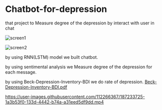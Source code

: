# Chatbot-for-depression
that project to Measure degree of the depression by interact with user in chat 

![screen1](https://user-images.githubusercontent.com/112266367/187234356-bf011831-9854-4f75-9ae6-efd58581719f.jpg)

![screen2](https://user-images.githubusercontent.com/112266367/187234336-adb37885-058d-4d28-8957-54cf1ddcc501.jpg)


by using RNN(LSTM) model we built chatbot.

by using sentimental analysis we Measure degree of the depression for each message. 

by using Beck-Depression-Inventory-BDI we do rate of depression.
 [Beck-Depression-Inventory-BDI.pdf](https://github.com/MAYAR1GAMAL/Chatbot-for-depression/files/9445727/Beck-Depression-Inventory-BDI.pdf)





https://user-images.githubusercontent.com/112266367/187233725-1a3b53f0-133d-4442-b74a-a31eed5df9dd.mp4

